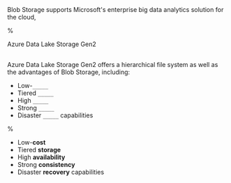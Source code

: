 ##

Blob Storage supports Microsoft's enterprise big data analytics solution for the cloud,

%

Azure Data Lake Storage Gen2

##

Azure Data Lake Storage Gen2 offers a hierarchical file system as well as the advantages of Blob Storage, including:

- Low-`_____`
- Tiered `_____`
- High `_____`
- Strong `_____`
- Disaster `_____` capabilities

%

- Low-**cost**
- Tiered **storage**
- High **availability**
- Strong **consistency**
- Disaster **recovery** capabilities
